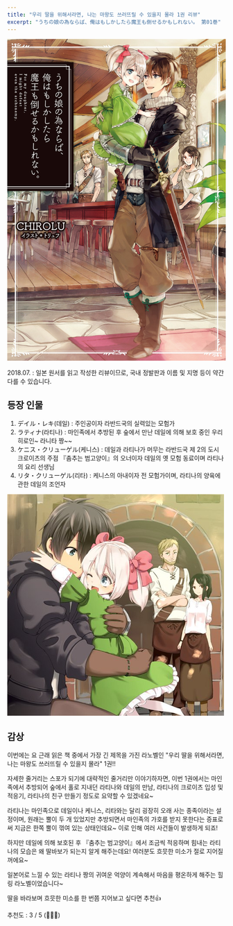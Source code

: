 ```yaml
---
title: "우리 딸을 위해서라면, 나는 마왕도 쓰러뜨릴 수 있을지 몰라 1권 리뷰"
excerpt: "うちの娘の為ならば、俺はもしかしたら魔王も倒せるかもしれない。 第01巻"
---
```


![우리딸](/assets/images/creation/uchino/uchino_01.jpg)

2018.07.
: 일본 원서를 읽고 작성한 리뷰이므로, 국내 정발판과 이름 및 지명 등이 약간 다를 수 있습니다.

## 등장 인물

1. デイル・レキ(데일) : 주인공이자 라반드국의 실력있는 모험가  
2. ラティナ(라티나) : 마인족에서 추방된 후 숲에서 만난 데일에 의해 보호 중인 우리 히로인~ 라니타 짱~~  
3. ケニス・クリューゲル(케니스) : 데일과 라티나가 머무는 라반드국 제 2의 도시 크로이츠의 주점 『춤추는 범고양이』의 오너이자 데일의 옛 모험 동료이며 라티나의 요리 선생님  
4. リタ・クリューゲル(리타) : 케니스의 아내이자 전 모험가이며, 라티나의 양육에 관한 데일의 조언자

![우리딸 등장인물](/assets/images/creation/uchino/uchino_02.jpg)

## 감상

이번에는 요 근래 읽은 책 중에서 가장 긴 제목을 가진 라노벨인 "우리 딸을 위해서라면, 나는 마왕도 쓰러뜨릴 수 있을지 몰라" 1권!!

자세한 줄거리는 스포가 되기에 대략적인 줄거리만 이야기하자면, 이번 1권에서는 마인족에서 추방되어 숲에서 홀로 지내던 라티나와 데일의 만남, 라티나의 크로이츠 입성 및 적응기, 라티나의 친구 만들기 정도로 요약할 수 있겠네요~  

라티나는 마인족으로 데일이나 케니스, 리타와는 달리 굉장히 오래 사는 종족이라는 설정이며, 원래는 뿔이 두 개 있었지만 추방되면서 마인족의 가호를 받지 못한다는 증표로써 지금은 한쪽 뿔이 꺾여 있는 상태인데요~ 이로 인해 여러 사건들이 발생하게 되죠!

하지만 데일에 의해 보호된 후 『춤추는 범고양이』에서 조금씩 적응하며 힘내는 라티나의 모습은 왜 딸바보가 되는지 알게 해주는데요! 여러분도 흐믓한 미소가 절로 지어질꺼에요~

일본어로 느낄 수 있는 라티나 짱의 귀여운 억양이 계속해서 마음을 평온하게 해주는 힐링 라노벨이었습니다~

딸을 바라보며 흐믓한 미소를 한 번쯤 지어보고 싶다면 추천:thumbsup:

추천도 : 3 / 5 (:star2::star2::star2:)
